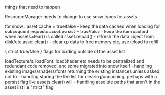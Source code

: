 things that need to happen

ResourceManager needs to change to use snow types for assets

for snow :
    asset.cache = true/false - keep the data cached when loading for subsequent requests
    asset.persist = true/false - keep the item cached when assets.clear() is called
    asset.reload() - refresh the data object from disk/etc
    asset.clear() - clear up data to free memory etc, use reload to refill

{ strict:true/false } flags for loading outside of the asset list

loadTexture/s, loadFont, loadShader etc needs to be centralized and redundant code removed, and some migrated into snow itself 
    - handling existing images/shaders/fonts returning the existing instances unless asked not to
    - handling storing the live list for clearing/uncaching, perhaps with a persist flag like assets.clear() will 
    - handling absolute paths that aren't in the asset list i.e "strict" flag

